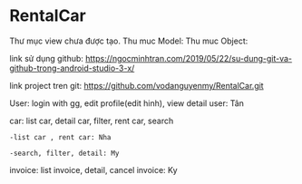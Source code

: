 # RentalCar

Thư mục view chưa được tạo.
Thu muc Model: 
Thu muc Object: 


link sử dụng github: https://ngocminhtran.com/2019/05/22/su-dung-git-va-github-trong-android-studio-3-x/

link project tren git: https://github.com/vodanguyenmy/RentalCar.git



User: login with gg, edit profile(edit hinh), view detail user: Tân

car: list car, detail car, filter, rent car, search 

	-list car , rent car: Nha

	-search, filter, detail: My

invoice: list invoice, detail, cancel invoice: Ky
